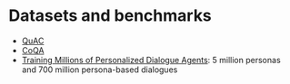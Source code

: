 # Datasets and benchmarks

- [QuAC](http://quac.ai/)
- [CoQA](https://stanfordnlp.github.io/coqa/)
- [ Training Millions of Personalized Dialogue Agents](https://arxiv.org/abs/1809.01984): 5 million personas and 700 million persona-based dialogues
